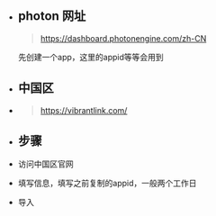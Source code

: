 - ## photon 网址
  
  >  https://dashboard.photonengine.com/zh-CN
  
  先创建一个app，这里的appid等等会用到
- ## 中国区
- > https://vibrantlink.com/
- ## 步骤
- 访问中国区官网
- 填写信息，填写之前复制的appid，一般两个工作日
- 导入